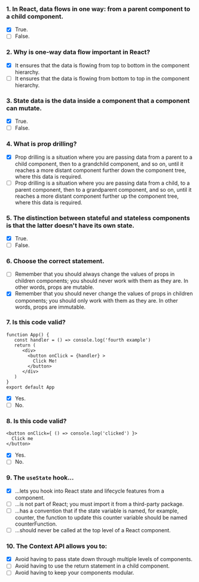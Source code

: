 ### 1. In React, data flows in one way: from a parent component to a child component.

- [x] True.
- [ ] False.

### 2. Why is one-way data flow important in React?

- [x] It ensures that the data is flowing from top to bottom in the component hierarchy.
- [ ] It ensures that the data is flowing from bottom to top in the component hierarchy.

### 3. State data is the data inside a component that a component can mutate.

- [x] True.
- [ ] False.

### 4. What is prop drilling?

- [x] Prop drilling is a situation where you are passing data from a parent to a child component, then to a grandchild component, and so on, until it reaches a more distant component further down the component tree, where this data is required.
- [ ] Prop drilling is a situation where you are passing data from a child, to a parent component, then to a grandparent component, and so on, until it reaches a more distant component further up the component tree, where this data is required.

### 5. The distinction between stateful and stateless components is that the latter doesn't have its own state.

- [x] True.
- [ ] False.

### 6. Choose the correct statement.

- [ ] Remember that you should always change the values of props in children components; you should never work with them as they are. In other words, props are mutable.
- [x] Remember that you should never change the values of props in children components; you should only work with them as they are. In other words, props are immutable.

### 7. Is this code valid?

```
function App() {
   const handler = () => console.log('fourth example')
   return (
      <div>
        <button onClick = {handler} >
          Click Me!
        </button>
      </div>
   )
}
export default App
```

- [x] Yes.
- [ ] No.

### 8. Is this code valid?

```
<button onClick={ () => console.log('clicked') }>
  Click me
</button>
```

- [x] Yes.
- [ ] No.

### 9. The `useState` hook...

- [x] ...lets you hook into React state and lifecycle features from a component.
- [ ] ...is not part of React; you must import it from a third-party package.
- [ ] ...has a convention that if the state variable is named, for example, counter, the function to update this counter variable should be named counterFunction.
- [ ] ...should never be called at the top level of a React component.

### 10. The Context API allows you to:

- [x] Avoid having to pass state down through multiple levels of components.
- [ ] Avoid having to use the return statement in a child component.
- [ ] Avoid having to keep your components modular.
